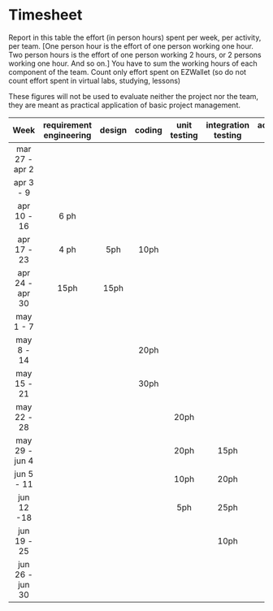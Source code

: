 # Timesheet

Report in this table the effort (in person hours) spent per week, per activity, per team.
[One person hour is the effort of one person working one hour.
Two person hours is the effort of one person working 2 hours, or 2 persons working one hour. And so on.]
You have to sum the working hours of each component of the team.
Count only effort spent on EZWallet (so do not count effort spent in virtual labs, studying, lessons)

These figures will not be used to evaluate neither the project nor the team, they are meant as practical application of basic project management.

|      Week       | requirement engineering | design | coding | unit testing | integration testing | acceptance testing | management | git maven |
| :-------------: | :---------------------: | :----: | :----: | :----------: | :-----------------: | :----------------: | :--------: | :-------: |
| mar 27 - apr 2  |                         |        |        |              |                     |                    |            |           |
|    apr 3 - 9    |                         |        |        |              |                     |                    |            |           |
|   apr 10 - 16   |          6 ph           |        |        |              |                     |                    |    1ph     |           |
|   apr 17 - 23   |          4 ph           |  5ph   |  10ph  |              |                     |                    |            |           |
| apr 24 - apr 30 |          15ph           |  15ph  |        |              |                     |                    |            |           |
|    may 1 - 7    |                         |        |        |              |                     |                    |    2ph     |           |
|   may 8 - 14    |                         |        |  20ph  |              |                     |                    |            |           |
|   may 15 - 21   |                         |        |  30ph  |              |                     |                    |            |    2ph    |
|   may 22 - 28   |                         |        |        |     20ph     |                     |                    |            |           |
| may 29 - jun 4  |                         |        |        |     20ph     |        15ph         |                    |    2ph     |           |
|   jun 5 - 11    |                         |        |        |     10ph     |        20ph         |                    |            |           |
|   jun 12 -18    |                         |        |        |     5ph      |        25ph         |                    |    2ph     |           |
|   jun 19 - 25   |                         |        |        |              |        10ph         |        2ph         |            |           |
| jun 26 - jun 30 |                         |        |        |              |                     |        7ph         |    2ph     |           |
